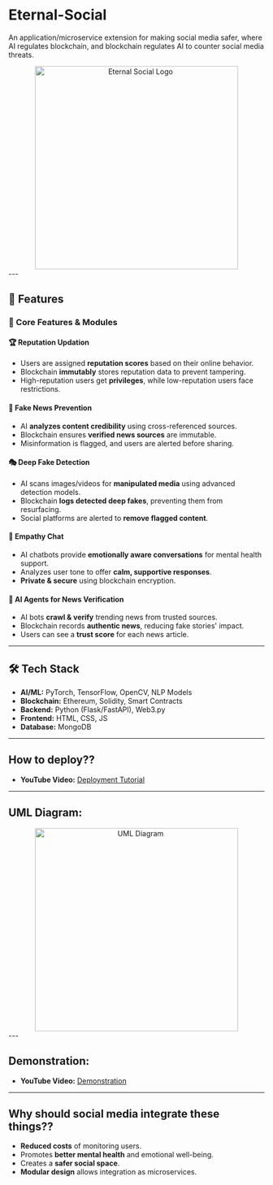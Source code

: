 # Eternal-Social
<p>An application/microservice extension for making social media safer, where AI regulates blockchain, and blockchain regulates AI to counter social media threats.</p>
<div align="center">
<img src="https://github.com/user-attachments/assets/8a3618ab-a9cd-4f11-885c-c36d1a92306a" alt="Eternal Social Logo" width="400">
</div>
---

## 🚀 Features  

### 📌 Core Features & Modules  

#### 🏆 **Reputation Updation**  
- Users are assigned **reputation scores** based on their online behavior.  
- Blockchain **immutably** stores reputation data to prevent tampering.  
- High-reputation users get **privileges**, while low-reputation users face restrictions.  

#### 🚫 **Fake News Prevention**  
- AI **analyzes content credibility** using cross-referenced sources.  
- Blockchain ensures **verified news sources** are immutable.  
- Misinformation is flagged, and users are alerted before sharing.  

#### 🎭 **Deep Fake Detection**  
- AI scans images/videos for **manipulated media** using advanced detection models.  
- Blockchain **logs detected deep fakes**, preventing them from resurfacing.  
- Social platforms are alerted to **remove flagged content**.  

#### 💬 **Empathy Chat**  
- AI chatbots provide **emotionally aware conversations** for mental health support.  
- Analyzes user tone to offer **calm, supportive responses**.  
- **Private & secure** using blockchain encryption.  

#### 📰 **AI Agents for News Verification**  
- AI bots **crawl & verify** trending news from trusted sources.  
- Blockchain records **authentic news**, reducing fake stories' impact.  
- Users can see a **trust score** for each news article.  

---

## 🛠️ Tech Stack  

- **AI/ML:** PyTorch, TensorFlow, OpenCV, NLP Models  
- **Blockchain:** Ethereum, Solidity, Smart Contracts  
- **Backend:** Python (Flask/FastAPI), Web3.py  
- **Frontend:** HTML, CSS, JS  
- **Database:** MongoDB  

---

## How to deploy??  
- **YouTube Video:** [Deployment Tutorial](#)

---

## UML Diagram:  
<div align="center">
<img src="https://github.com/user-attachments/assets/b9a532b6-ec8c-48b4-90a5-577ef19b3729" alt="UML Diagram" width="400">
</div>
---

## Demonstration:  
- **YouTube Video:** [Demonstration](#)

---

## Why should social media integrate these things??  
- **Reduced costs** of monitoring users.  
- Promotes **better mental health** and emotional well-being.  
- Creates a **safer social space**.  
- **Modular design** allows integration as microservices.  

